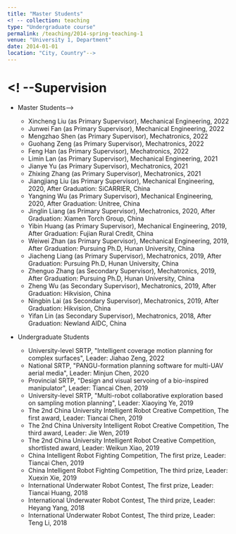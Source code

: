 ```yaml
---
title: "Master Students"
<! -- collection: teaching
type: "Undergraduate course"
permalink: /teaching/2014-spring-teaching-1
venue: "University 1, Department"
date: 2014-01-01
location: "City, Country"-->
---
```


<! --Supervision
======
* Master Students-->
  
  * Xincheng Liu (as Primary Supervisor), Mechanical Engineering, 2022
  * Junwei Fan (as Primary Supervisor), Mechanical Engineering, 2022
  * Mengzhao Shen (as Primary Supervisor), Mechatronics, 2022
  * Guohang Zeng (as Primary Supervisor), Mechatronics, 2022
  * Feng Han (as Primary Supervisor), Mechatronics, 2022
  * Limin Lan (as Primary Supervisor), Mechanical Engineering, 2021
  * Jianye Yu (as Primary Supervisor), Mechatronics, 2021 
  * Zhixing Zhang (as Primary Supervisor), Mechatronics, 2021 
  * Jiangjiang Liu (as Primary Supervisor), Mechanical Engineering, 2020, After Graduation: SiCARRIER, China 
  * Yangning Wu (as Primary Supervisor), Mechanical Engineering, 2020, After Graduation: Unitree, China
  * Jinglin Liang (as Primary Supervisor), Mechatronics, 2020, After Graduation: Xiamen Torch Group, China
  * Yibin Huang (as Primary Supervisor), Mechanical Engineering, 2019, After Graduation: Fujian Rural Credit, China
  * Weiwei Zhan (as Primary Supervisor), Mechanical Engineering, 2019, After Graduation: Pursuing Ph.D, Hunan University, China
  * Jiacheng Liang (as Primary Supervisor), Mechatronics, 2019, After Graduation: Pursuing Ph.D, Hunan University, China
  * Zhenguo Zhang (as Secondary Supervisor), Mechatronics, 2019, After Graduation: Pursuing Ph.D, Hunan University, China
  * Zheng Wu (as Secondary Supervisor), Mechatronics, 2019, After Graduation: Hikvision, China
  * Ningbin Lai (as Secondary Supervisor), Mechatronics, 2019, After Graduation: Hikvision, China
  * Yifan Lin (as Secondary Supervisor), Mechatronics, 2018, After Graduation: Newland AIDC, China

* Undergraduate Students
  * University-level SRTP, "Intelligent coverage motion planning for complex surfaces", Leader: Jiahao Zeng, 2022
  * National SRTP, "PANGU-formation planning software for multi-UAV aerial media", Leader: Minjun Chen, 2020 
  * Provincial SRTP, "Design and visual servoing of a bio-inspired manipulator", Leader: Tiancai Chen, 2019
  * University-level SRTP, "Multi-robot collaborative exploration based on sampling motion planning", Leader: Xiaoying Ye, 2019
  * The 2nd China University Intelligent Robot Creative Competition, The first award, Leader: Tiancai Chen, 2019  
  * The 2nd China University Intelligent Robot Creative Competition, The third award, Leader: Jie Wen, 2019 
  * The 2nd China University Intelligent Robot Creative Competition, shortlisted award, Leader: Weikun Xiao, 2019 
  * China Intelligent Robot Fighting Competition, The first prize, Leader: Tiancai Chen, 2019
  * China Intelligent Robot Fighting Competition, The third prize, Leader: Xuexin Xie, 2019
  * International Underwater Robot Contest, The first prize, Leader: Tiancai Huang, 2018
  * International Underwater Robot Contest, The third prize, Leader: Heyang Yang, 2018 
  * International Underwater Robot Contest, The third prize, Leader: Teng Li, 2018
